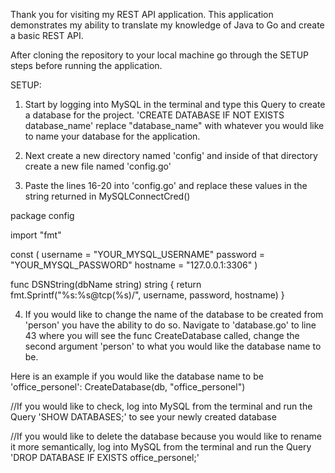 Thank you for visiting my REST API application. This application demonstrates my ability to translate my knowledge of Java to Go and create a basic REST API.

After cloning the repository to your local machine go through the SETUP steps before running the application.

SETUP: 

1. Start by logging into MySQL in the terminal and type this Query to create a database for the project. 'CREATE DATABASE IF NOT EXISTS database_name' replace "database_name" with whatever you would like to name your database for the application.

2. Next create a new directory named 'config' and inside of that directory create a new file named 'config.go' 

3. Paste the lines 16-20 into 'config.go' and replace these values in the string returned in MySQLConnectCred()
        
  package config

  import "fmt"

  const (
	  username = "YOUR_MYSQL_USERNAME"
	  password = "YOUR_MYSQL_PASSWORD"
	  hostname = "127.0.0.1:3306"
  )

  func DSNString(dbName string) string {
	  return fmt.Sprintf("%s:%s@tcp(%s)/", username, password, hostname)
  }

4. If you would like to change the name of the database to be created from 'person' you have the ability to do so. Navigate to 'database.go' to line 43 where you will see the func CreateDatabase called, change the second argument 'person' to what you would like the database name to be. 

  Here is an example if you would like the database name to be 'office_personel': CreateDatabase(db, "office_personel") 

  //If you would like to check, log into MySQL from the terminal and run the Query 'SHOW DATABASES;' to see your newly created database

  //If you would like to delete the database because you would like to rename it more semantically, log into MySQL from the terminal and run the Query 'DROP DATABASE IF EXISTS office_personel;'  

  

  


